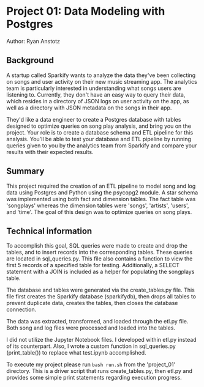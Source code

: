 # Project 01: Data Modeling with Postgres

Author: Ryan Anstotz

## Background

A startup called Sparkify wants to analyze the data they've been collecting on songs and user activity on their new music streaming app. The analytics team is particularly interested in understanding what songs users are listening to. Currently, they don't have an easy way to query their data, which resides in a directory of JSON logs on user activity on the app, as well as a directory with JSON metadata on the songs in their app.

They'd like a data engineer to create a Postgres database with tables designed to optimize queries on song play analysis, and bring you on the project. Your role is to create a database schema and ETL pipeline for this analysis. You'll be able to test your database and ETL pipeline by running queries given to you by the analytics team from Sparkify and compare your results with their expected results.

## Summary

This project required the creation of an ETL pipeline to model song and log data using Postgres and Python using the psycopg2 module. A star schema was implemented using both fact and dimension tables. The fact table was 'songplays' whereas the dimension tables were 'songs', 'artists', 'users', and 'time'. The goal of this design was to optimize queries on song plays.

## Technical information

To accomplish this goal, SQL queries were made to create and drop the tables, and to insert records into the corresponding tables. These queries are located in sql_queries.py. This file also contains a function to view the first 5 records of a specified table for testing. Additionally, a SELECT statement with a JOIN is included as a helper for populating the songplays table.

The database and tables were generated via the create_tables.py file. This file first creates the Sparkify database (sparkifydb), then drops all tables to prevent duplicate data, creates the tables, then closes the database connection.

The data was extracted, transformed, and loaded through the etl.py file. Both song and log files were processed and loaded into the tables.

I did not utilize the Jupyter Notebook files. I developed within etl.py instead of its counterpart. Also, I wrote a custom function in sql_queries.py (print_table()) to replace what test.ipynb accomplished.

To execute my project please run `bash run.sh` from the 'project_01' directory. This is a driver script that runs create_tables.py, then etl.py and provides some simple print statements regarding execution progress.
